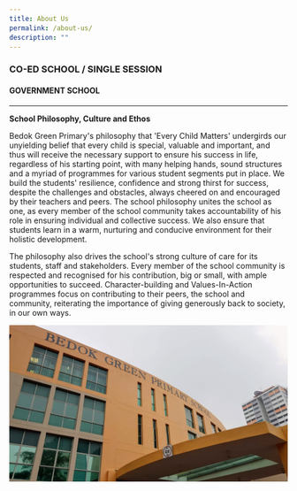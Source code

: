 ```yaml
---
title: About Us
permalink: /about-us/
description: ""
---
```

### CO-ED SCHOOL / SINGLE SESSION

#### GOVERNMENT SCHOOL
-----------------

**School Philosophy, Culture and Ethos**

Bedok Green Primary's philosophy that 'Every Child Matters' undergirds our unyielding belief that every child is special, valuable and important, and thus will receive the necessary support to ensure his success in life, regardless of his starting point, with many helping hands, sound structures and a myriad of programmes for various student segments put in place. We build the students' resilience, confidence and strong thirst for success, despite the challenges and obstacles, always cheered on and encouraged by their teachers and peers. The school philosophy unites the school as one, as every member of the school community takes accountability of his role in ensuring individual and collective success. We also ensure that students learn in a warm, nurturing and conducive environment for their holistic development.  

The philosophy also drives the school's strong culture of care for its students, staff and stakeholders. Every member of the school community is respected and recognised for his contribution, big or small, with ample opportunities to succeed. Character-building and Values-In-Action programmes focus on contributing to their peers, the school and community, reiterating the importance of giving generously back to society, in our own ways.

![Bedok Green Primary School](/images/20190918_073837.jpeg)